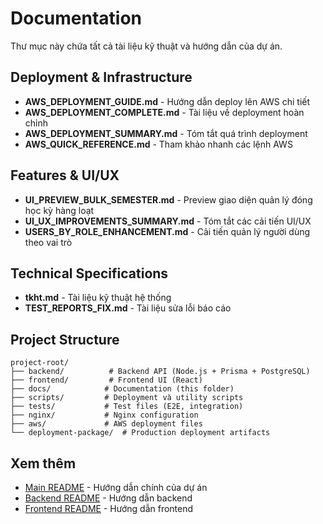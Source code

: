 # Documentation

Thư mục này chứa tất cả tài liệu kỹ thuật và hướng dẫn của dự án.

## Deployment & Infrastructure

- **AWS_DEPLOYMENT_GUIDE.md** - Hướng dẫn deploy lên AWS chi tiết
- **AWS_DEPLOYMENT_COMPLETE.md** - Tài liệu về deployment hoàn chỉnh
- **AWS_DEPLOYMENT_SUMMARY.md** - Tóm tắt quá trình deployment
- **AWS_QUICK_REFERENCE.md** - Tham khảo nhanh các lệnh AWS

## Features & UI/UX

- **UI_PREVIEW_BULK_SEMESTER.md** - Preview giao diện quản lý đóng học kỳ hàng loạt
- **UI_UX_IMPROVEMENTS_SUMMARY.md** - Tóm tắt các cải tiến UI/UX
- **USERS_BY_ROLE_ENHANCEMENT.md** - Cải tiến quản lý người dùng theo vai trò

## Technical Specifications

- **tkht.md** - Tài liệu kỹ thuật hệ thống
- **TEST_REPORTS_FIX.md** - Tài liệu sửa lỗi báo cáo

## Project Structure

```
project-root/
├── backend/          # Backend API (Node.js + Prisma + PostgreSQL)
├── frontend/         # Frontend UI (React)
├── docs/            # Documentation (this folder)
├── scripts/         # Deployment và utility scripts
├── tests/           # Test files (E2E, integration)
├── nginx/           # Nginx configuration
├── aws/             # AWS deployment files
└── deployment-package/  # Production deployment artifacts
```

## Xem thêm

- [Main README](../README.md) - Hướng dẫn chính của dự án
- [Backend README](../backend/README.md) - Hướng dẫn backend
- [Frontend README](../frontend/README.md) - Hướng dẫn frontend
